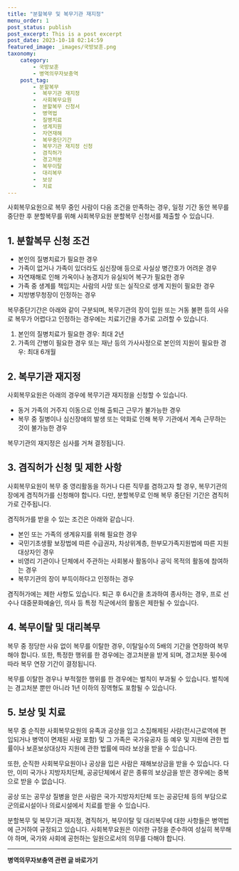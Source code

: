 ```yaml
---
title: "분할복무 및 복무기관 재지정"
menu_order: 1
post_status: publish
post_excerpt: This is a post excerpt
post_date: 2023-10-18 02:14:59
featured_image: _images/국방보훈.png
taxonomy:
    category:
        - 국방보훈
        - 병역의무자보충역
    post_tag:
        - 분할복무
        -  복무기관 재지정
        -  사회복무요원
        -  분할복무 신청서
        -  병역법
        -  질병치료
        -  생계지원
        -  자연재해
        -  복무중단기간
        -  복무기관 재지정 신청
        -  겸직허가
        -  경고처분
        -  복무이탈
        -  대리복무
        -  보상
        -  치료
---
```



사회복무요원으로 복무 중인 사람이 다음 조건을 만족하는 경우, 일정 기간 동안 복무를 중단한 후 분할복무를 위해 사회복무요원 분할복무 신청서를 제출할 수 있습니다.

## 1. 분할복무 신청 조건

- 본인의 질병치료가 필요한 경우
- 가족이 없거나 가족이 있더라도 심신장애 등으로 사실상 병간호가 어려운 경우
- 자연재해로 인해 가옥이나 농경지가 유실되어 복구가 필요한 경우
- 가족 중 생계를 책임지는 사람의 사망 또는 실직으로 생계 지원이 필요한 경우
- 지방병무청장이 인정하는 경우

복무중단기간은 아래와 같이 구분되며, 복무기관의 장이 입원 또는 거동 불편 등의 사유로 복무가 어렵다고 인정하는 경우에는 치료기간을 추가로 고려할 수 있습니다.

1. 본인의 질병치료가 필요한 경우: 최대 2년
2. 가족의 간병이 필요한 경우 또는 재난 등의 가사사정으로 본인의 지원이 필요한 경우: 최대 6개월

## 2. 복무기관 재지정

사회복무요원은 아래의 경우에 복무기관 재지정을 신청할 수 있습니다.

- 동거 가족의 거주지 이동으로 인해 출퇴근 근무가 불가능한 경우
- 복무 중 질병이나 심신장애의 발생 또는 악화로 인해 복무 기관에서 계속 근무하는 것이 불가능한 경우

복무기관의 재지정은 심사를 거쳐 결정됩니다.

## 3. 겸직허가 신청 및 제한 사항

사회복무요원이 복무 중 영리활동을 하거나 다른 직무를 겸하고자 할 경우, 복무기관의 장에게 겸직허가를 신청해야 합니다. 다만, 분할복무로 인해 복무 중단된 기간은 겸직허가로 간주됩니다.

겸직허가를 받을 수 있는 조건은 아래와 같습니다.

- 본인 또는 가족의 생계유지를 위해 필요한 경우
- 국민기초생활 보장법에 따른 수급권자, 차상위계층, 한부모가족지원법에 따른 지원대상자인 경우
- 비영리 기관이나 단체에서 주관하는 사회봉사 활동이나 공익 목적의 활동에 참여하는 경우
- 복무기관의 장이 부득이하다고 인정하는 경우

겸직허가에는 제한 사항도 있습니다. 퇴근 후 6시간을 초과하여 종사하는 경우, 프로 선수나 대중문화예술인, 의사 등 특정 직군에서의 활동은 제한될 수 있습니다.

## 4. 복무이탈 및 대리복무

복무 중 정당한 사유 없이 복무를 이탈한 경우, 이탈일수의 5배의 기간을 연장하여 복무해야 합니다. 또한, 특정한 행위를 한 경우에는 경고처분을 받게 되며, 경고처분 횟수에 따라 복무 연장 기간이 결정됩니다.

복무를 이탈한 경우나 부적절한 행위를 한 경우에는 벌칙이 부과될 수 있습니다. 벌칙에는 경고처분 뿐만 아니라 1년 이하의 징역형도 포함될 수 있습니다.

## 5. 보상 및 치료

복무 중 순직한 사회복무요원의 유족과 공상을 입고 소집해제된 사람(전시근로역에 편입되거나 병역이 면제된 사람 포함) 및 그 가족은 국가유공자 등 예우 및 지원에 관한 법률이나 보훈보상대상자 지원에 관한 법률에 따라 보상을 받을 수 있습니다.

또한, 순직한 사회복무요원이나 공상을 입은 사람은 재해보상금을 받을 수 있습니다. 다만, 이미 국가나 지방자치단체, 공공단체에서 같은 종류의 보상금을 받은 경우에는 중복으로 받을 수 없습니다.

공상 또는 공무상 질병을 얻은 사람은 국가·지방자치단체 또는 공공단체 등의 부담으로 군의료시설이나 의료시설에서 치료를 받을 수 있습니다.

분할복무 및 복무기관 재지정, 겸직허가, 복무이탈 및 대리복무에 대한 사항들은 병역법에 근거하여 규정되고 있습니다. 사회복무요원은 이러한 규정을 준수하여 성실히 복무해야 하며, 국가와 사회에 공헌하는 일원으로서의 의무를 다해야 합니다.
<!-- wp:separator -->
<hr class="wp-block-separator has-alpha-channel-opacity"/>
<!-- /wp:separator -->

<!-- wp:group {"backgroundColor":"base","layout":{"type":"constrained"}} -->
<div class="wp-block-group has-base-background-color has-background"><!-- wp:paragraph {"align":"center","fontSize":"medium"} -->
<p class="has-text-align-center has-large-font-size"><strong>병역의무자보충역 관련 글 바로가기</strong></p>
<!-- /wp:paragraph -->


<!-- wp:latest-posts
{"categories":[{"id":9045,"count":19,"description":"","link":"https://uknowlaw.com/category/%eb%b3%91%ec%97%ad%ec%9d%98%eb%ac%b4%ec%9e%90%eb%b3%b4%ec%b6%a9%ec%97%ad/","name":"병역의무자보충역","slug":"병역의무자보충역","taxonomy":"category","parent":0,"meta":[],"_links":{"self":[{"href":"https://uknowlaw.com/wp-json/wp/v2/categories/9045"}],"collection":[{"href":"https://uknowlaw.com/wp-json/wp/v2/categories"}],"about":[{"href":"https://uknowlaw.com/wp-json/wp/v2/taxonomies/category"}],"wp:post_type":[{"href":"https://uknowlaw.com/wp-json/wp/v2/posts?categories=9045"}],"curies":[{"name":"wp","href":"https://api.w.org/{rel}","templated":true}]}}],"postsToShow":100,"excerptLength":28,"postLayout":"grid","columns":2,"featuredImageAlign":"left","featuredImageSizeSlug":"large","fontSize":"small"} /--></div>
<!-- /wp:group -->